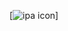 [![ipa icon ](/https://raw.githubusercontent.com/Mrbeef777/mrbeef777-ipa-repos/icons/repo-icon.jpeg)]
